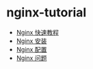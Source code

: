 # nginx-tutorial

- [Nginx 快速教程](nginx-quickstart.md)
- [Nginx 安装](nginx-install.md)
- [Nginx 配置](nginx-configuration.md)
- [Nginx 问题](nginx-faq.md)
